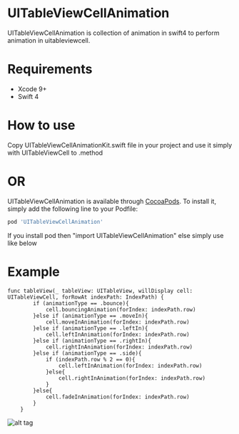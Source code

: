 # UITableViewCellAnimation
UITableViewCellAnimation is collection of animation in swift4 to perform animation in uitableviewcell.
# Requirements

- Xcode 9+
- Swift 4

# How to use
Copy UITableViewCellAnimationKit.swift file in your project and use it simply with UITableViewCell to .method

# OR

UITableViewCellAnimation is available through [CocoaPods](https://cocoapods.org). To install
it, simply add the following line to your Podfile:

```ruby
pod 'UITableViewCellAnimation'
```

If you install pod then "import UITableViewCellAnimation" else simply use like below


# Example
```
func tableView(_ tableView: UITableView, willDisplay cell: UITableViewCell, forRowAt indexPath: IndexPath) {
        if (animationType == .bounce){
            cell.bouncingAnimation(forIndex: indexPath.row)
        }else if (animationType == .moveIn){
            cell.moveInAnimation(forIndex: indexPath.row)
        }else if (animationType == .leftIn){
            cell.leftInAnimation(forIndex: indexPath.row)
        }else if (animationType == .rightIn){
            cell.rightInAnimation(forIndex: indexPath.row)
        }else if (animationType == .side){
            if (indexPath.row % 2 == 0){
                cell.leftInAnimation(forIndex: indexPath.row)
            }else{
                cell.rightInAnimation(forIndex: indexPath.row)
            }
        }else{
            cell.fadeInAnimation(forIndex: indexPath.row)
        }
    }
```

![alt tag](https://github.com/pratik-123/UITableViewCellAnimation/blob/master/tableviewcell.png)
